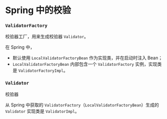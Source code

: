 # Spring 中的校验

### `ValidatorFactory`
校验器工厂，用来生成校验器 `Validator`。

在 Spring 中，
- 默认使用 `LocalValidatorFactoryBean` 作为实现类，并在启动时注入 Bean；
- `LocalValidatorFactoryBean` 内部包含一个 `ValidatorFactory` 实例，实现类是 `ValidatorFactoryImpl`。


### `Validator`
校验器

从 Spring 中获取的 `ValidatorFactory`（`LocalValidatorFactoryBean`）生成的 `Validator` 实现类是 `ValidatorImpl`。